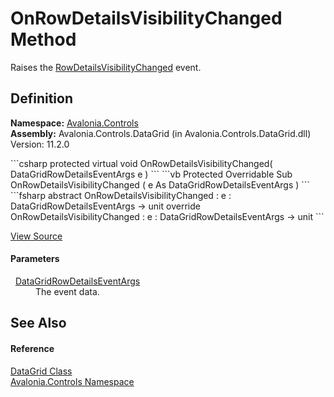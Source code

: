 # OnRowDetailsVisibilityChanged Method


Raises the <a href="E_Avalonia_Controls_DataGrid_RowDetailsVisibilityChanged">RowDetailsVisibilityChanged</a> event.



## Definition
**Namespace:** <a href="N_Avalonia_Controls">Avalonia.Controls</a>  
**Assembly:** Avalonia.Controls.DataGrid (in Avalonia.Controls.DataGrid.dll) Version: 11.2.0

<Tabs groupId="api-code-preview">
<TabItem value="csharp" label="C#">
```csharp
protected virtual void OnRowDetailsVisibilityChanged(
	DataGridRowDetailsEventArgs e
)
```
</TabItem>
<TabItem value="vb" label="VB">
```vb
Protected Overridable Sub OnRowDetailsVisibilityChanged ( 
	e As DataGridRowDetailsEventArgs
)
```
</TabItem>
<TabItem value="fsharp" label="F#">
```fsharp
abstract OnRowDetailsVisibilityChanged : 
        e : DataGridRowDetailsEventArgs -> unit 
override OnRowDetailsVisibilityChanged : 
        e : DataGridRowDetailsEventArgs -> unit 
```
</TabItem>
</Tabs>



<a href="https://github.com/AvaloniaUI/Avalonia/tree/master/src/Avalonia.Controls.DataGrid/DataGridRows.cs#L3027" title="View the source code">View Source</a>



#### Parameters
<dl><dt>  <a href="T_Avalonia_Controls_DataGridRowDetailsEventArgs">DataGridRowDetailsEventArgs</a></dt><dd>The event data.</dd></dl>

## See Also


#### Reference
<a href="T_Avalonia_Controls_DataGrid">DataGrid Class</a>  
<a href="N_Avalonia_Controls">Avalonia.Controls Namespace</a>  
